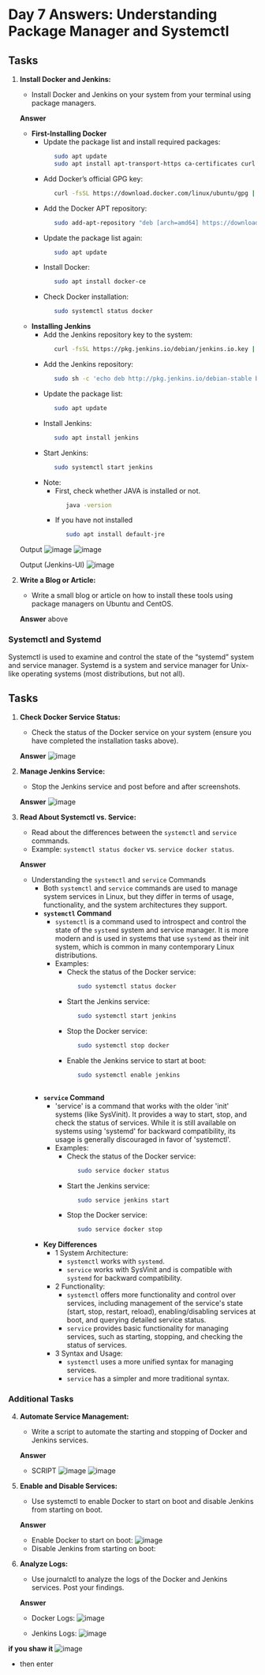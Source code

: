 # Day 7 Answers: Understanding Package Manager and Systemctl

## Tasks

1. **Install Docker and Jenkins:**
   - Install Docker and Jenkins on your system from your terminal using package managers.

   **Answer**
     - **First-Installing Docker**
       - Update the package list and install required packages:
         ```bash
            sudo apt update
            sudo apt install apt-transport-https ca-certificates curl software-properties-common 
       - Add Docker’s official GPG key:
         ```bash
            curl -fsSL https://download.docker.com/linux/ubuntu/gpg | sudo apt-key add -          
       - Add the Docker APT repository:
         ```bash
            sudo add-apt-repository "deb [arch=amd64] https://download.docker.com/linux/ubuntu $(lsb_release -cs) stable"
       - Update the package list again:
         ```bash
            sudo apt update
       - Install Docker:
         ```bash
            sudo apt install docker-ce
       - Check Docker installation:
         ```bash
            sudo systemctl status docker

     - **Installing Jenkins**
       - Add the Jenkins repository key to the system:
         ```bash
            curl -fsSL https://pkg.jenkins.io/debian/jenkins.io.key | sudo apt-key add -
       - Add the Jenkins repository:
         ```bash
            sudo sh -c 'echo deb http://pkg.jenkins.io/debian-stable binary/ > /etc/apt/sources.list.d/jenkins.list'
       - Update the package list:
         ```bash
            sudo apt update
       - Install Jenkins:
         ```bash
            sudo apt install jenkins
       - Start Jenkins:
         ```bash
            sudo systemctl start jenkins
       - Note:
         - First, check whether JAVA is installed or not.
           ```bash
              java -version
         - If you have not installed
           ```bash
              sudo apt install default-jre

   Output
   ![image](image/dockerStatus.png)
   ![image](image/jenkinsStatus.png)

   Output (Jenkins-UI)
   ![image](image/jenkinsUI.png)

3. **Write a Blog or Article:**
   - Write a small blog or article on how to install these tools using package managers on Ubuntu and CentOS.

   **Answer**
    above

### Systemctl and Systemd

Systemctl is used to examine and control the state of the “systemd” system and service manager. Systemd is a system and service manager for Unix-like operating systems (most distributions, but not all).

## Tasks

1. **Check Docker Service Status:**
   - Check the status of the Docker service on your system (ensure you have completed the installation tasks above).

   **Answer**
   ![image](image/dockerStatus.png)

2. **Manage Jenkins Service:**
   - Stop the Jenkins service and post before and after screenshots.

   **Answer**
   ![image](image/jenkinsStop.png)

3. **Read About Systemctl vs. Service:**
   - Read about the differences between the `systemctl` and `service` commands.
   - Example: `systemctl status docker` vs. `service docker status`.

   **Answer**
    - Understanding the `systemctl` and `service` Commands
      - Both `systemctl` and `service` commands are used to manage system services in Linux, but they differ in terms of usage, functionality, and the system architectures they support.
      - **`systemctl` Command**
        - `systemctl` is a command used to introspect and control the state of the `systemd` system and service manager. It is more modern and is used in systems that use `systemd` as their init system, which is common in many contemporary Linux distributions.
        - Examples:
          - Check the status of the Docker service:
            ```bash
               sudo systemctl status docker    
          - Start the Jenkins service:
            ```bash
               sudo systemctl start jenkins 
          - Stop the Docker service:
            ```bash
               sudo systemctl stop docker
          - Enable the Jenkins service to start at boot:
            ```bash
               sudo systemctl enable jenkins
             
      - **`service` Command**
        - 'service' is a command that works with the older 'init' systems (like SysVinit). It provides a way to start, stop, and check the status of services. While it is still available on systems using 'systemd' for backward compatibility, its usage is generally discouraged in favor of 'systemctl'.
        - Examples:
          - Check the status of the Docker service:
            ```bash
               sudo service docker status    
          - Start the Jenkins service:
            ```bash
               sudo service jenkins start
          - Stop the Docker service:
            ```bash
               sudo service docker stop

      - **Key Differences**
        - 1 System Architecture:
          - `systemctl` works with `systemd`.
          - `service` works with SysVinit and is compatible with `systemd` for backward compatibility.    
        - 2 Functionality:
          - `systemctl` offers more functionality and control over services, including management of the service's state (start, stop, restart, reload), enabling/disabling services at boot, and querying detailed service status.
          - `service` provides basic functionality for managing services, such as starting, stopping, and checking the status of services.
        - 3 Syntax and Usage:
          - `systemctl` uses a more unified syntax for managing services.
          - `service` has a simpler and more traditional syntax.

### Additional Tasks

4. **Automate Service Management:**
   - Write a script to automate the starting and stopping of Docker and Jenkins services.

   **Answer**
   - SCRIPT
   ![image](image/stopStartScript.png)
   ![image](image/byscript.png)

6. **Enable and Disable Services:**
   - Use systemctl to enable Docker to start on boot and disable Jenkins from starting on boot.

   **Answer**
    - Enable Docker to start on boot:
     ![image](image/enableAtroot.png)  
    - Disable Jenkins from starting on boot:
    

7. **Analyze Logs:**
   - Use journalctl to analyze the logs of the Docker and Jenkins services. Post your findings.

   **Answer**
    - Docker Logs:
   ![image](image/journalctlDocker.png)

    - Jenkins Logs:
   ![image](image/journalctlJenkins.png)


**if you shaw it**
 ![image](image/q.png)
 - then enter 
     ```q
